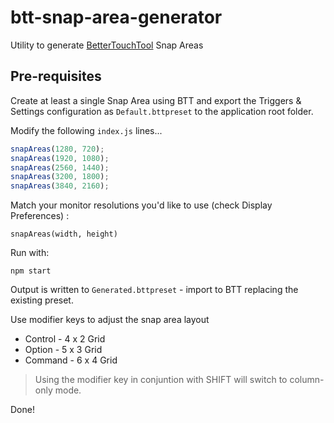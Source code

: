 # btt-snap-area-generator

Utility to generate [BetterTouchTool](https://folivora.ai/) Snap Areas

## Pre-requisites

Create at least a single Snap Area using BTT and export the Triggers & Settings configuration as `Default.bttpreset` to the application root folder.

Modify the following `index.js` lines...

```javascript
snapAreas(1280, 720);
snapAreas(1920, 1080);
snapAreas(2560, 1440);
snapAreas(3200, 1800);
snapAreas(3840, 2160);
```

Match your monitor resolutions you'd like to use (check Display Preferences) :

`snapAreas(width, height)`

Run with:

```
npm start
```

Output is written to `Generated.bttpreset` - import to BTT replacing the existing preset.

Use modifier keys to adjust the snap area layout

- Control - 4 x 2 Grid
- Option - 5 x 3 Grid
- Command - 6 x 4 Grid

> Using the modifier key in conjuntion with SHIFT will switch to column-only mode.

Done!
